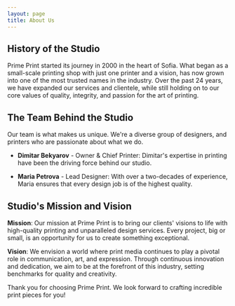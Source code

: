 ```yaml
---
layout: page
title: About Us
---
```


## History of the Studio

Prime Print started its journey in 2000 in the heart of Sofia. What began as a small-scale printing shop with just one printer and a vision, has now grown into one of the most trusted names in the industry. Over the past 24 years, we have expanded our services and clientele, while still holding on to our core values of quality, integrity, and passion for the art of printing.

## The Team Behind the Studio

Our team is what makes us unique. We're a diverse group of designers, and printers who are passionate about what we do.

- **Dimitar Bekyarov** - Owner & Chief Printer: Dimitar's expertise in printing have been the driving force behind our studio.
  
- **Maria Petrova** - Lead Designer: With over a two-decades of experience, Maria ensures that every design job is of the highest quality.
  
## Studio's Mission and Vision

**Mission**: Our mission at Prime Print is to bring our clients' visions to life with high-quality printing and unparalleled design services. Every project, big or small, is an opportunity for us to create something exceptional.

**Vision**: We envision a world where print media continues to play a pivotal role in communication, art, and expression. Through continuous innovation and dedication, we aim to be at the forefront of this industry, setting benchmarks for quality and creativity.

Thank you for choosing Prime Print. We look forward to crafting incredible print pieces for you!